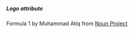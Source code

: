 




##### Logo attribute
Formula 1 by Muhammad Atiq from <a href="https://thenounproject.com/browse/icons/term/formula-1/" target="_blank" title="Formula 1 Icons">Noun Project</a>
